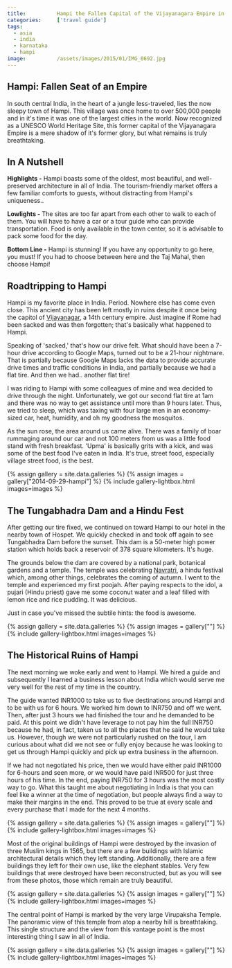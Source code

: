 ```yaml
---
title:			Hampi the Fallen Capital of the Vijayanagara Empire in India
categories:		['travel guide']
tags:
  - asia
  - india
  - karnataka
  - hampi
image:			/assets/images/2015/01/IMG_0692.jpg
---
```


## Hampi: Fallen Seat of an Empire

In south central India, in the heart of a jungle less-traveled, lies the now sleepy town of Hampi. This village was once home to over 500,000 people and in it's time it was one of the largest cities in the world. Now recognized as a UNESCO World Heritage Site, this former capital of the Vijayanagara Empire is a mere shadow of it's former glory, but what remains is truly breathtaking.

## In A Nutshell

**Highlights -** Hampi boasts some of the oldest, most beautiful, and well-preserved architecture in all of India. The tourism-friendly market offers a few familiar comforts to guests, without distracting from Hampi's uniqueness..

**Lowlights -** The sites are too far apart from each other to walk to each of them. You will have to have a car or a tour guide who can provide transportation. Food is only available in the town center, so it is advisable to pack some food for the day.

**Bottom Line -** Hampi is stunning! If you have any opportunity to go here, you must! If you had to choose between here and the Taj Mahal, then choose Hampi!

## Roadtripping to Hampi

Hampi is my favorite place in India. Period. Nowhere else has come even close. This ancient city has been left mostly in ruins despite it once being the capitol of [Vijayanagar](https://en.wikipedia.org/wiki/Vijayanagara_Empire), a 14th century empire. Just imagine if Rome had been sacked and was then forgotten; that's basically what happened to Hampi.

Speaking of 'sacked,' that's how our drive felt. What should have been a 7-hour drive according to Google Maps, turned out to be a 21-hour nightmare. That is partially because Google Maps lacks the data to provide accurate drive times and traffic conditions in India, and partially because we had a flat tire. And then we had.. another flat tire!

I was riding to Hampi with some colleagues of mine and wea decided to drive through the night. Unfortunately, we got our second flat tire at 1am and there was no way to get assistance until more than 9 hours later. Thus, we tried to sleep, which was taxing with four large men in an economy-sized car, heat, humidity, and oh my goodness the mosquitos.

As the sun rose, the area around us came alive. There was a family of boar rummaging around our car and not 100 meters from us was a little food stand with fresh breakfast. 'Upma' is basically grits with a kick, and was some of the best food I've eaten in India. It's true, street food, especially village street food, is the best.

{% assign gallery = site.data.galleries %}
{% assign images = gallery["2014-09-29-hampi"] %}
{% include gallery-lightbox.html images=images %}

## The Tungabhadra Dam and a Hindu Fest

After getting our tire fixed, we continued on toward Hampi to our hotel in the nearby town of Hospet. We quickly checked in and took off again to see Tungabhadra Dam before the sunset. This dam is a 50-meter high power station which holds back a reservoir of 378 square kilometers. It's huge.

The grounds below the dam are covered by a national park, botanical gardens and a temple. The temple was celebrating [Navratri](https://en.wikipedia.org/wiki/Navratri), a hindu festival which, among other things, celebrates the coming of autumn. I went to the temple and experienced my first poojah. After paying respects to the idol, a pujari (Hindu priest) gave me some coconut water and a leaf filled with lemon rice and rice pudding. It was delicious.

Just in case you've missed the subtile hints: the food is awesome.

{% assign gallery = site.data.galleries %}
{% assign images = gallery[""] %}
{% include gallery-lightbox.html images=images %}

## The Historical Ruins of Hampi

The next morning we woke early and went to Hampi. We hired a guide and subsequently I learned a business lesson about India which would serve me very well for the rest of my time in the country.

The guide wanted INR1000 to take us to five destinations around Hampi and to be with us for 6 hours. We worked him down to INR750 and off we went. Then, after just 3 hours we had finished the tour and he demanded to be paid. At this point we didn't have leverage to not pay him the full INR750 because he had, in fact, taken us to all the places that he said he would take us. However, though we were not particularly rushed on the tour, I am curious about what did we not see or fully enjoy because he was looking to get us through Hampi quickly and pick up extra business in the afternoon.

If we had not negotiated his price, then we would have either paid INR1000 for 6-hours and seen more, or we would have paid INR500 for just three hours of his time. In the end, paying INR750 for 3 hours was the most costly way to go. What this taught me about negotiating in India is that you can feel like a winner at the time of negotiation, but people always find a way to make their margins in the end. This proved to be true at every scale and every purchase that I made for the next 4 months.

{% assign gallery = site.data.galleries %}
{% assign images = gallery[""] %}
{% include gallery-lightbox.html images=images %}

Most of the original buildings of Hampi were destroyed by the invasion of three Muslim kings in 1565, but there are a few buildings with Islamic architectural details which they left standing. Additionally, there are a few buildings they left for their own use, like the elephant stables. Very few buildings that were destroyed have been reconstructed, but as you will see from these photos, those which remain are truly beautiful.

{% assign gallery = site.data.galleries %}
{% assign images = gallery[""] %}
{% include gallery-lightbox.html images=images %}

The central point of Hampi is marked by the very large Virupaksha Temple. The panoramic view of this temple from atop a nearby hill is breathtaking. This single structure and the view from this vantage point is the most interesting thing I saw in all of India.

{% assign gallery = site.data.galleries %}
{% assign images = gallery[""] %}
{% include gallery-lightbox.html images=images %}
